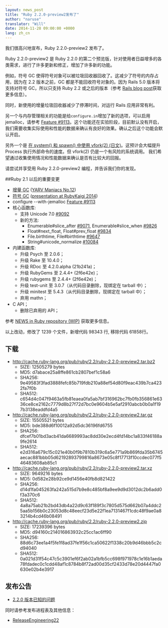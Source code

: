 ```yaml
---
layout: news_post
title: "Ruby 2.2.0-preview2发布了"
author: "naruse"
translator: "Will"
date: 2014-11-28 09:00:00 +0000
lang: zh_cn
---
```


我们很高兴地宣布，Ruby 2.2.0-preview2 发布了。

Ruby 2.2.0-preview2 是 Ruby 2.2.0 的第二个预览版，针对使用者日益增多的各类需求，进行了许多更新和修正，增加了许多新的功能。

例如，符号 GC 使得符号对象可以被垃圾回收器回收了。这减少了符号的内存占用，因为在 2.2 版本之前，GC 都是不能回收符号对象的。因为 Rails 5.0 版本将支持对符号 GC，所以只支持 Ruby 2.2 或之后的版本（参考 [Rails blog post](http://weblog.rubyonrails.org/2014/8/20/Rails-4-2-beta1/)获取更多信息）。

同时，新使用的增量垃圾回收器减少了停滞时间，对运行 Rails 应用非常有利。

另一个与内存管理相关的功能是给`configure.in`增加了新的选项，可以启用 jemalloc，请参考 [Feature #9113](https://bugs.ruby-lang.org/issues/9113)。这个功能还在实验阶段，目前默认没有开启，我们需要收集实际使用和性能的数据来确认有良好的效果。确认之后这个功能会默认开启。

另外一个是 [在 system() 和 spawn() 中使用 vfork(2) (日文)](http://www.a-k-r.org/d/2014-09.html#a2014_09_06)。这预计会大幅提升 Process 执行外部命令的速度。但 vfork(2) 仍是一个有风险的系统调用。 我们希望通过收集使用情况和性能数据来确认是否有比较大的回报。

请尝试并享受用 Ruby 2.2.0-preview2 编程，并告诉我们你的发现。

##Ruby 2.1 以后的重要变更

* [增量 GC](https://bugs.ruby-lang.org/issues/10137) ([YARV Maniacs No.12](http://magazine.rubyist.net/?0048-YARVManiacs))
* [符号 GC](https://bugs.ruby-lang.org/issues/9634) ([presentation at RubyKaigi 2014](http://www.slideshare.net/authorNari/symbol-gc))
* configure --with-jemalloc [Feature #9113](https://bugs.ruby-lang.org/issues/9113)
* 核心函数库:
  * 支持 Unicode 7.0 [#9092](https://bugs.ruby-lang.org/issues/9092)
  * 新的方法:
    * Enumerable#slice\_after [#9071](https://bugs.ruby-lang.org/issues/9071), Enumerable#slice\_when [#9826](https://bugs.ruby-lang.org/issues/9826)
    * Float#next\_float, Float#prev\_float [#9834](https://bugs.ruby-lang.org/issues/9834)
    * File.birthtime, File#birthtime [#9647](https://bugs.ruby-lang.org/issues/9647)
    * String#unicode\_normalize [#10084](https://bugs.ruby-lang.org/issues/10084)
* 内建函数库:
  * 升级 Psych 至 2.0.6；
  * 升级 Rake 至 10.4.0；
  * 升级 RDoc 至 4.2.0.alpha (21b241a)；
  * 升级 RubyGems 至 2.4.4+ (2f6e42e)；
  * 升级 rubygems 至 2.4.4+ (2f6e42e)；
  * 升级 test-unit 至 3.0.7（从代码目录删除，现绑定在 tarball 中）；
  * 升级 minitest 至 5.4.3（从代码目录删除，现绑定在 tarball 中）；
  * 弃用 mathn；
* C API；
  * 删除已弃用的 API；

参考 [NEWS in Ruby repository (WIP)](https://github.com/ruby/ruby/blob/v2_2_0_preview2/NEWS) 获取更多信息。

以上改动，修改了 1239 个文件，新增代码 98343 行, 移除代码 61858行。

## 下载

* <http://cache.ruby-lang.org/pub/ruby/2.2/ruby-2.2.0-preview2.tar.bz2>
  * SIZE:   12505279 bytes
  * MD5:    d7abace25a8ffe861cb2807bef1c58a6
  * SHA256: 9e49583f3fad3888fefc85b719fdb210a88ef54d80f9eac439b7ca4232fa7f0b
  * SHA512: c654d4c047f9463a5fb81eaea0fa5ab7bf316962bc7fb0fb356861e6336ce8ce2162c7779d8b27f72d7bc0e9604b5e5af2910abcb0b0a1f197b3138eaddfd4a5
* <http://cache.ruby-lang.org/pub/ruby/2.2/ruby-2.2.0-preview2.tar.gz>
  * SIZE:   15505521 bytes
  * MD5:    bde388d6f10012a92d5dc36196fd6755
  * SHA256: dfcef7b01bd3acb41da6689993ac8dd30e2ecd4fd14bc1a833f46188a9fe2614
  * SHA512: e2d316a679c15c021e40b0f9b7810b319c6a5e771a9b869fda35b6745aecac881bbb05d62192893799816a8673e05c8f17713f10ccdec077f546483608ab85c1
* <http://cache.ruby-lang.org/pub/ruby/2.2/ruby-2.2.0-preview2.tar.xz>
  * SIZE:   9649216 bytes
  * MD5:    0d582e28b92ce9d1456e40fb8d821422
  * SHA256: d14d1fa045263fa242a515d7b9e8c485bf8a9ee9d9d3012dc2b6add0f3a370c6
  * SHA512: 4a8a75ab21b2bd43db4a22d9c63f189f3c7805d575d662b07a4ddc25aa5b156b0c23053d8c48eecf23d5e22f1ea7131467f1cdc48f9ae0a83214b4cd46b08491
* <http://cache.ruby-lang.org/pub/ruby/2.2/ruby-2.2.0-preview2.zip>
  * SIZE:   17239396 bytes
  * MD5:    d94160c214016863932c25cc1ac6ff90
  * SHA256: 88d6c73ee1a4f5fe1f8ad37fe1f56c1ca50622f1338c20b9d46bbb5c2cd94040
  * SHA512: 0a021d31f54c47c5c3901ef6f2ab02a1bfb5cc698f971978c1e16b1aeda78fdadec0c1cdd48af1c8784b8f72ad00d35cf2433d78e20d4447fa0630e02b4e3917

## 发布公告

* [2.2.0 版本已知的问题](http://bugs.ruby-lang.org/projects/ruby-trunk/issues?query_id=115)

同时请参考发布进程表及其他信息：

* [ReleaseEngineering22](http://bugs.ruby-lang.org/projects/ruby-trunk/wiki/ReleaseEngineering22)
